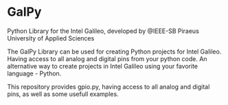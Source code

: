 # GalPy
Python Library for the Intel Galileo, developed by @IEEE-SB Piraeus University of Applied Sciences

The GalPy Library can be used for creating Python projects for Intel Galileo.
Ηaving access to all analog and digital pins from your python code. An 
alternative way to create projects in Intel Galileo using your favorite language - Python.

This repository provides gpio.py, having access to all analog and digital pins, as well as some usefull examples.
